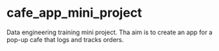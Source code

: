 # cafe_app_mini_project
 Data engineering training mini project. Tha aim is to create an app for a pop-up cafe that logs and tracks orders. 
